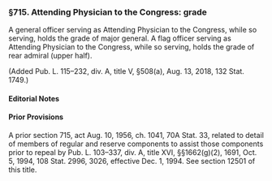### §715. Attending Physician to the Congress: grade ###

A general officer serving as Attending Physician to the Congress, while so serving, holds the grade of major general. A flag officer serving as Attending Physician to the Congress, while so serving, holds the grade of rear admiral (upper half).

(Added Pub. L. 115–232, div. A, title V, §508(a), Aug. 13, 2018, 132 Stat. 1749.)

#### **Editorial Notes** ####

#### Prior Provisions ####

A prior section 715, act Aug. 10, 1956, ch. 1041, 70A Stat. 33, related to detail of members of regular and reserve components to assist those components prior to repeal by Pub. L. 103–337, div. A, title XVI, §§1662(g)(2), 1691, Oct. 5, 1994, 108 Stat. 2996, 3026, effective Dec. 1, 1994. See section 12501 of this title.